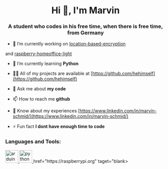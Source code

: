 <h1 align="center">Hi 👋, I'm Marvin</h1>
<h3 align="center">A student who codes in his free time, when there is free time, from Germany</h3>

- 🔭 I’m currently working on [location-based-encryption](https://github.com/hehimself/location-based-encryption)

 and [raspberry-homeoffice-light](https://github.com/hehimself/raspberry-homeoffice-light)

- 🌱 I’m currently learning **Python**

- 👨‍💻 All of my projects are available at [https://github.com/hehimself](https://github.com/hehimself)

- 💬 Ask me about **my code**

- 📫 How to reach me **github**

- 📄 Know about my experiences [https://www.linkedin.com/in/marvin-schmid/](https://www.linkedin.com/in/marvin-schmid/)

- ⚡ Fun fact **I dont have enough time to code**

<h3 align="left">Languages and Tools:</h3>
<p align="left"> <a href="https://www.arduino.cc/" target="_blank"> <img src="https://cdn.worldvectorlogo.com/logos/arduino-1.svg" alt="arduino" width="40" height="40"/> </a> </a> <a href="https://www.python.org" target="_blank"> <img src="https://devicons.github.io/devicon/devicon.git/icons/python/python-original.svg" alt="python" width="40" height="40"/> </a> <a> href="https://raspberrypi.org" taget="blank> <img scr="https://www.raspberrypi.org/wp-content/uploads/2011/10/Raspi-PGB001.png alt=raspberry width="40" height="40"/> </p>
